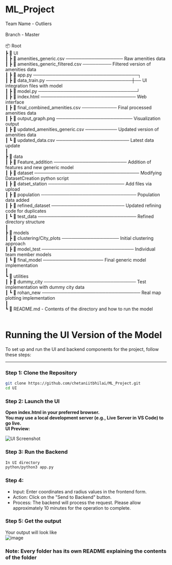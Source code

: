 # ML_Project
Team Name - Outliers <br>
<br>
Branch - Master <br>
<br>
📦 Root<br>
 ┣ 📂 UI<br>
 ┃ ┣ 📄 amenities_generic.csv ────────────────── Raw amenities data<br>
 ┃ ┣ 📄 amenities_generic_filtered.csv ───────── Filtered version of amenities data<br>
 ┃ ┣ 📄 app.py ─────────────────────────────────┐<br>
 ┃ ┣ 📄 data_train.py ───────────────────────────┼── UI integration files with model<br>
 ┃ ┣ 📄 model.py ───────────────────────────────┘<br>
 ┃ ┣ 📄 index.html ────────────────────────────── Web interface<br>
 ┃ ┣ 📄 final_combined_amenities.csv ─────────── Final processed amenities data<br>
 ┃ ┣ 📄 output_graph.png ──────────────────────── Visualization output<br>
 ┃ ┣ 📄 updated_amenities_generic.csv ────────── Updated version of amenities data<br>
 ┃ ┗ 📄 updated_data.csv ─────────────────────── Latest data update<br>
 ┃<br>
 ┣ 📂 data<br>
 ┃ ┣ 📂 Feature_addition ─────────────────────── Addition of features and new generic model<br>
 ┃ ┣ 📂 dataset ───────────────────────────────── Modifying DatasetCreation python script<br>
 ┃ ┣ 📂 datset_station ──────────────────────── Add files via upload<br>
 ┃ ┣ 📂 population ────────────────────────────── Population data added<br>
 ┃ ┣ 📂 refined_dataset ─────────────────────── Updated refining code for duplicates<br>
 ┃ ┗ 📂 test_data ─────────────────────────────── Refined directory structure<br>
 ┃<br>
 ┣ 📂 models<br>
 ┃ ┣ 📂 clustering/City_plots ────────────────── Initial clustering approach<br>
 ┃ ┣ 📂 model_test ───────────────────────────── Individual team member models<br>
 ┃ ┗ 📂 final_model ─────────────────── Final generic model implementation<br>
 ┃<br>
 ┗ 📂 utilities<br>
 ┃ ┣ 📂 dummy_city ───────────────────────────── Test implementation with dummy city data<br>
 ┃ ┗ 📂 rohan_new ─────────────────────────────── Real map plotting implementation<br>
 ┃<br>
 ┗ 📄 README.md - Contents of the directory and how to run the model <br>
<br>
# Running the UI Version of the Model

To set up and run the UI and backend components for the project, follow these steps:

---

### Step 1: Clone the Repository

```bash
git clone https://github.com/chetaniitbhilai/ML_Project.git
cd UI
```

### Step 2: Launch the UI
**Open index.html in your preferred browser.<br>
You may use a local development server (e.g., Live Server in VS Code) to go live.<br>
UI Preview:<br>**

![UI Screenshot](https://github.com/user-attachments/assets/1021d28c-37ae-4eb5-8d71-e9c6ceef7e82) <br>


### Step 3: Run the Backend
```bash
In UI directory 
python/python3 app.py
```

### Step 4: 
<ul>
  <li>Input: Enter coordinates and radius values in the frontend form.</li>
  <li>Action: Click on the "Send to Backend" button.</li>
  <li>Process: The backend will process the request. Please allow approximately 10 minutes for the operation to complete.</li>
</ul>

### Step 5: Get the output
Your output will look like <br>
![image](https://github.com/user-attachments/assets/318aee35-6e41-4ecc-ac17-642749397fe1)


### Note: Every folder has its own README explaining the contents of the folder

